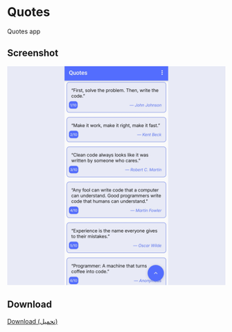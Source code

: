 # Quotes
Quotes app

## Screenshot
![screenshot](screenshot.jpg)

## Download
[Download (تحميل)](https://github.com/haithamaouati/Quotes/raw/refs/heads/main/Quotes.apk)
